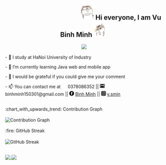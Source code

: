 

<div style="margin: auto;">
<div style="text-align: center">
  <h2>  &emsp;  &emsp;  &emsp;  &emsp;  &emsp;  &emsp;  &emsp;  &emsp;  &emsp; <img src="https://github.com/vbminh/vbminh/blob/main/images/8.gif" width="50" height="50"</img>Hi everyone, I am Vu Binh Minh<img src="https://github.com/vbminh/vbminh/blob/main/images/7.gif" width="50" height="50"</img>
  </h2>
  </div>
  
 <p align="center"><img src="https://readme-typing-svg.herokuapp.com?lines=Java+Developer;Confident;Creative;Active&center=true" /></p>

<p>- 🔭 I study at HaNoi University of Industry
<p>- 🌱 I’m currently learning Java web and mobile app</p>
<p>- 💬 I would be grateful if you could give me your comment</p>
<p>- 📫 You can contact me at <img src="https://static.xx.fbcdn.net/images/emoji.php/v9/t21/1/28/260e.png" width="15" height="15"> 0378086352 || <img src="https://github.com/vbminh/vbminh/blob/main/images/gmail.png" width="15" height="15"> binhminh150301@gmail.com || <img src="https://github.com/vbminh/vbminh/blob/main/images/fb.png" width="15" height="15"> <a href="https://www.facebook.com/binhminh.vu1503" target="blank">Bình Minh</a> || <img src="https://github.com/vbminh/vbminh/blob/main/images/ig.jpg" width="15" height="15">  <a href="https://www.instagram.com/v.smin/" target="blank">v.smin</a></p>
 
<br/>
  <summary>:chart_with_upwards_trend: Contribution Graph </summary>
<br/>
   <img src="https://activity-graph.herokuapp.com/graph?username=vbminh&theme=xcode" alt="Contribution Graph" align="center" />                                        <br/>                                                                                            
 <br/>
 <summary>:fire: GitHub Streak</summary>
 <br/>
 <img src="https://github-readme-streak-stats.herokuapp.com/?user=vbminh&theme=dark&show-icons=true" alt="GitHub Streak" align="center" />

<br/>
<br/>
<p>
  <a href="https://github.com/vbminh" title="User Profile">
    <img height=175 align="center" src="https://github-readme-stats.vercel.app/api?username=vbminh&show_icons=true&theme=cobalt&hide=[%22contribs%22,%22issues%22]">
  </a>
  <a href="https://github.com/vbminh" title="User Profile">
    <img height=175 align="center" src="https://github-readme-stats.vercel.app/api/top-langs/?username=vbminh&theme=radical&layout=compact">
  </a>
</p>


